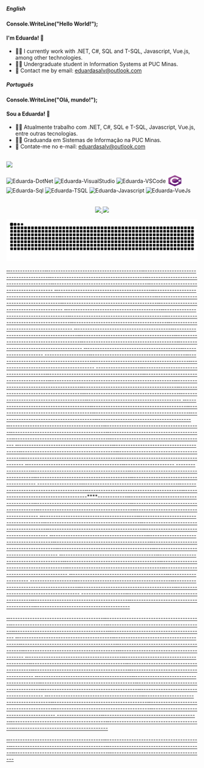 <h5>English</h5>
<h4>Console.WriteLine("Hello World!");</h4>
<h4>I'm Eduarda! 👋</h4>

- 👩‍💻 I currently work with .NET, C#, SQL and T-SQL, Javascript, Vue.js, among other technologies.
- 👩‍🎓 Undergraduate student in Information Systems at PUC Minas.
- 📧 Contact me by email: eduardasalv@outlook.com

<h5>Português</h5>
<h4>Console.WriteLine("Olá, mundo!");</h4>
<h4>Sou a Eduarda! 👋</h4>

- 👩‍💻 Atualmente trabalho com .NET, C#, SQL e T-SQL, Javascript, Vue.js, entre outras tecnologias.
- 👩‍🎓  Graduanda em Sistemas de Informação na PUC Minas.
- 📧 Contate-me no e-mail: eduardasalv@outlook.com

<div style="display: inline_block"><br>
  <a href="https://www.linkedin.com/in/eduarda-santos-alves/" target="_blank"><img src="https://img.shields.io/badge/-LinkedIn-%230077B5?style=for-the-badge&logo=linkedin&logoColor=white" target="_blank"></a>

<div style="display: inline_block"><br>
  <img align="center" alt="Eduarda-DotNet" height="30" width="40" src="https://cdn.jsdelivr.net/gh/devicons/devicon/icons/dotnetcore/dotnetcore-original.svg" />
  <img align="center" alt="Eduarda-VisualStudio" height="30" width="40" src="https://cdn.jsdelivr.net/gh/devicons/devicon/icons/visualstudio/visualstudio-plain.svg" />
  <img align="center" alt="Eduarda-VSCode" height="30" width="30" src="https://code.visualstudio.com/assets/images/code-stable.png" />
  <img align="center" alt="Eduarda-Csharp" height="30" width="40" src="https://raw.githubusercontent.com/devicons/devicon/master/icons/csharp/csharp-original.svg">
  <img align="center" alt="Eduarda-Sql" height="30" width="40" src="https://camo.githubusercontent.com/d493ce02c2227c94dea2137303d298279ef4bd757c691e009ab991f2c33b0219/68747470733a2f2f7777772e7376677265706f2e636f6d2f73686f772f3235353833322f73716c2e737667" />
  <img align="center" alt="Eduarda-TSQL" height="30" width="30" src="https://encrypted-tbn0.gstatic.com/images?q=tbn:ANd9GcTW5GNkQYXw2-n0lInUQMI7FUT6B9zWU6Hz9HcBBms6rvVV-RzOWB4IsSCw01dwbSt59C4&usqp=CAU" />
  <img align="center" alt="Eduarda-Javascript" height="30" width="40" src="https://cdn.jsdelivr.net/gh/devicons/devicon/icons/javascript/javascript-original.svg" />
  <img align="center" alt="Eduarda-VueJs" height="30" width="40" src="https://cdn.jsdelivr.net/gh/devicons/devicon/icons/vuejs/vuejs-original.svg" />
</div>
 
 <br>
   <br>

<div align="center">
  <a href="https://github.com/eduardaalv">
   <img height="180em" src="https://github-readme-stats.vercel.app/api?username=eduardaalv&show_icons=true&theme=dracula&include_all_commits=true&count_private=true"/>
  <img height="180em" src="https://github-readme-stats.vercel.app/api/top-langs/?username=eduardaalv&layout=compact&langs_count=7&theme=dracula"/>
</div>

  ![Snake animation](https://github.com/EduardaAlv/EduardaAlv/blob/output/github-contribution-grid-snake.svg)
</div>




‐‐--------------‐‐--------------------------------------‐‐--------------------------------------‐‐--------------------------------------‐‐--------------------------------------‐‐--------------------------------------‐‐--------------------------------------
‐‐--------------------------------------‐‐--------------------------------------‐‐--------------------------------------‐‐--------------------------------------‐‐--------------------------------------‐‐--------------------------------------
‐‐--------------------------------------‐‐--------------------------------------‐‐--------------------------------------‐‐--------------------------------------‐‐--------------------------------------‐‐--------------------------------------
‐‐--------------------------------------‐‐--------------------------------------‐‐--------------------------------------‐‐--------------------------------------‐‐--------------------------------------‐‐--------------------------------------
‐‐--------------------------------------‐‐--------------------
------------------‐‐--------------------------------------‐‐--------------------------------------‐‐--------------------------------------‐‐--------------------------------------
------------------‐‐--------------------------------------‐‐--------------------------------------‐‐--------------------------------------‐‐--------------------------------------------------‐‐--------------------------------------‐‐--------------------------------------‐‐--------------------------------------‐‐--------------------------------------‐‐--------------------------------------‐‐--------------------------------------
‐‐--------------------------------------‐‐--------------------------------------‐‐--------------------------------------‐‐--------------------------------------‐‐--------------------------------------‐‐--------------------------------------
‐‐--------------------------------------‐‐--------------------------------------‐‐--------------------------------------‐‐--------------------------------------‐‐--------------------------------------‐‐--------------------------------------
‐‐--------------------------------------‐‐--------------------------------------‐‐--------------------------------------‐‐--------------------------------------‐‐--------------------------------------‐‐--------------------------------------
‐‐--------------------------------------‐‐--------------------
------------------‐‐--------------------------------------‐‐--------------------------------------‐‐--------------------------------------‐‐--------------------------------------
------------------‐‐--------------------------------------‐‐--------------------------------------‐‐--------------------------------------‐‐--------------------------------------****------------‐‐--------------------------------------‐‐--------------------------------------‐‐--------------------------------------‐‐--------------------------------------‐‐--------------------------------------
‐‐--------------------------------------‐‐--------------------------------------‐‐--------------------------------------‐‐--------------------------------------‐‐--------------------------------------‐‐--------------------------------------
‐‐--------------------------------------‐‐--------------------------------------‐‐--------------------------------------‐‐--------------------------------------‐‐--------------------------------------‐‐--------------------------------------
‐‐--------------------------------------‐‐--------------------------------------‐‐--------------------------------------‐‐--------------------------------------‐‐--------------------------------------‐‐--------------------------------------
‐‐--------------------------------------‐‐--------------------
------------------‐‐--------------------------------------‐‐--------------------------------------‐‐--------------------------------------‐‐--------------------------------------
------------------‐‐--------------------------------------‐‐--------------------------------------‐‐--------------------------------------‐‐--------------------------------------
  
  ‐‐--------------------------------------‐‐--------------------------------------‐‐--------------------------------------‐‐--------------------------------------‐‐--------------------------------------‐‐--------------------------------------
‐‐--------------------------------------‐‐--------------------------------------‐‐--------------------------------------‐‐--------------------------------------‐‐--------------------------------------‐‐--------------------------------------
‐‐--------------------------------------‐‐--------------------------------------‐‐--------------------------------------‐‐--------------------------------------‐‐--------------------------------------‐‐--------------------------------------
‐‐--------------------------------------‐‐--------------------------------------‐‐--------------------------------------‐‐--------------------------------------‐‐--------------------------------------‐‐--------------------------------------
‐‐--------------------------------------‐‐--------------------
------------------‐‐--------------------------------------‐‐--------------------------------------‐‐--------------------------------------‐‐--------------------------------------
------------------‐‐--------------------------------------‐‐--------------------------------------‐‐--------------------------------------‐‐--------------------------------------

‐‐--------------------------------------‐‐--------------------------------------‐‐--------------------------------------‐‐--------------------------------------‐‐--------------------------------------‐‐--------------------------------------
